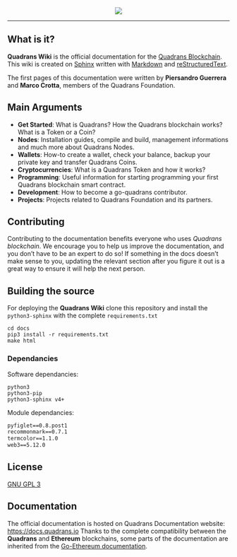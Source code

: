 <div align="center">
  <img src="https://www.quadrans.io/assets/brand/blockchain/logo_quadrans_color.svg"><br>
</div>

-----------------

## What is it?

**Quadrans Wiki** is the official documentation for the [Quadrans Blockchain](https://quadrans.io). 
This wiki is created on [Sphinx](http://www.sphinx-doc.org/) written with [Markdown](https://daringfireball.net/projects/markdown/) and [reStructuredText](http://www.sphinx-doc.org/en/master/usage/restructuredtext/basics.html). 

The first pages of this documentation were written by **Piersandro Guerrera** and **Marco Crotta**, members of the Quadrans Foundation.

## Main Arguments

* **Get Started**: What is Quadrans? How the Quadrans blockchain works? What is a Token or a Coin?
* **Nodes**: Installation guides, compile and build, management informations and much more about Quadrans Nodes.
* **Wallets**: How-to create a wallet, check your balance, backup your private key and transfer Quadrans Coins.
* **Cryptocurrencies**: What is a Quadrans Token and how it works?
* **Programming**: Useful information for starting programming your first Quadrans blockchain smart contract.
* **Development**: How to become a go-quadrans contributor.
* **Projects**: Projects related to Quadrans Foundation and its partners.

## Contributing

Contributing to the documentation benefits everyone who uses *Quadrans blockchain*. We encourage you to help us improve the documentation, and you don’t have to be an expert to do so! If something in the docs doesn’t make sense to you, updating the relevant section after you figure it out is a great way to ensure it will help the next person.

## Building the source
For deploying the **Quadrans Wiki** clone this repository and install the `python3-sphinx` with the complete `requirements.txt`

```
cd docs
pip3 install -r requirements.txt
make html
```

### Dependancies

Software dependancies:

```
python3
python3-pip
python3-sphinx v4+
```

Module dependancies:

``` requirements.txt
pyfiglet==0.8.post1
recommonmark==0.7.1
termcolor==1.1.0
web3==5.12.0
```

## License
[GNU GPL 3](LICENSE)

## Documentation
The official documentation is hosted on Quadrans Documentation website: https://docs.quadrans.io
Thanks to the complete compatibility between the **Quadrans** and **Ethereum** blockchains, some parts of the documentation are inherited from the [Go-Ethereum documentation](https://geth.ethereum.org/docs/).
